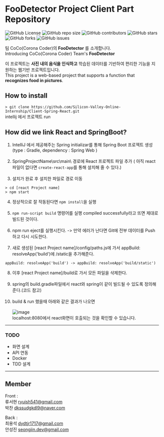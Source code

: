 # FooDetector Project Client Part Repository

![GitHub
License](https://img.shields.io/github/license/Silicon-Valley-Online-Internship/Client-Spring-React)
![GitHub repo size](https://img.shields.io/github/repo-size/Silicon-Valley-Online-Internship/Client-Spring-React)
![GitHub
contributors](https://img.shields.io/github/contributors/Silicon-Valley-Online-Internship/Client-Spring-React)
![GitHub
stars](https://img.shields.io/github/stars/Silicon-Valley-Online-Internship/Client-Spring-React?style=social)
![GitHub
forks](https://img.shields.io/github/forks/Silicon-Valley-Online-Internship/Client-Spring-React?style=social)
![GitHub
issues](https://img.shields.io/github/issues/Silicon-Valley-Online-Internship/Client-Spring-React?style=social)

팀 CoCo(Corona Coder)의 **FooDetector** 를 소개합니다.</br>
Introducing CoCo(Corona Coder) Team's **FooDetector**</br>

이 프로젝트는 **사진 내의 음식을 인식하고** 학습된 데이터를 기반하여 편리한 기능을 지원하는 웹기반 프로젝트입니다.<br/> 
This project is a web-based project that supports a function that **recognizes food in pictures**.<br/> 

## How to install
```> git clone https://github.com/Silicon-Valley-Online-Internship/Client-Spring-React.git```
</br>intellij 에서 프로젝트 run

## How did we link React and SpringBoot?
1. IntelliJ 에서 제공해주는 Spring initializar를 통해 Spring Boot 프로젝트 생성 (type : Gradle, dependency : Spring Web )</br></br>
2. SpringProjectName\src\main\ 경로에 React 프로젝트 파일 추가 ( 아직 react 파일이 없다면  ```create-react-app```를 통해 설치해 줄 수 있다.)</br></br>
3. 설치가 완료 후 설치한 파일로 경로 이동
``` 
> cd [react Project name] 
> npm start 
```
4. 정상적으로 잘 작동된다면 ```npm install```을 실행</br></br>
5. ```npm run-script build``` 명령어를 실행 compiled successfully라고 뜨면 제대로 빌드된 것이다.</br></br>
6. npm run eject를 실행시킨다. -> 만약 에러가 난다면 Git에 전부 데이터를 Push 하고 다시 시도한다.</br></br>
7. 새로 생성된 [react Project name]/config/paths.js에 가서 appBuild: resolveApp('build')에 /static을 추가해준다.</br>
```
appBuild: resolveApp('build') -> appBuild: resolveApp('build/static')
```
8. 이후 [react Project name]/build로 가서 모든 파일을 삭제한다.</br></br>
9. spring의 build.gradle파일에서 react와 spring이 같이 빌드될 수 있도록 정의해준다.(코드 참고)</br></br>
10. build & run 했을때 아래와 같은 결과가 나오면 </br></br>
![image](https://user-images.githubusercontent.com/55476465/104579819-d2b81400-569f-11eb-8057-5f0912b37c37.png)</br>
localhost:8080에서 react화면이 호출되는 것을 확인할 수 있습니다.</br>
<hr>

### TODO
 - 화면 설계
 - API 연동
 - Docker
 - TDD 설계

<hr>

## Member

Front : </br>
류서현 <ryuish541@gmail.com></br>
박찬 <dkssudgkdl9@naver.com></br>

Back : </br>
최용석 <dydtjr1717@gmail.com></br>
안성진 <seongjin.dev@gmail.com></br>
